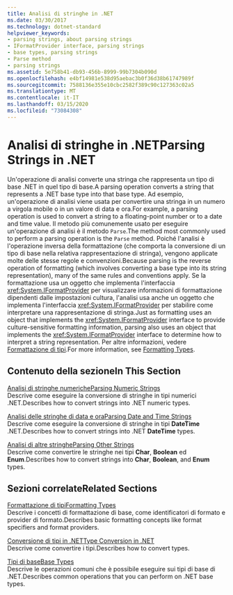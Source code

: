 ```yaml
---
title: Analisi di stringhe in .NET
ms.date: 03/30/2017
ms.technology: dotnet-standard
helpviewer_keywords:
- parsing strings, about parsing strings
- IFormatProvider interface, parsing strings
- base types, parsing strings
- Parse method
- parsing strings
ms.assetid: 5e758b41-db93-456b-8999-99b7304b090d
ms.openlocfilehash: e4bf14981e538d95aebac3b0f36d38b61747989f
ms.sourcegitcommit: 7588136e355e10cbc2582f389c90c127363c02a5
ms.translationtype: MT
ms.contentlocale: it-IT
ms.lasthandoff: 03/15/2020
ms.locfileid: "73084308"
---
```

# <a name="parsing-strings-in-net"></a><span data-ttu-id="baa96-102">Analisi di stringhe in .NET</span><span class="sxs-lookup"><span data-stu-id="baa96-102">Parsing Strings in .NET</span></span>
<span data-ttu-id="baa96-103">Un'operazione di analisi converte una stringa che rappresenta un tipo di base .NET in quel tipo di base.</span><span class="sxs-lookup"><span data-stu-id="baa96-103">A parsing operation converts a string that represents a .NET base type into that base type.</span></span> <span data-ttu-id="baa96-104">Ad esempio, un'operazione di analisi viene usata per convertire una stringa in un numero a virgola mobile o in un valore di data e ora.</span><span class="sxs-lookup"><span data-stu-id="baa96-104">For example, a parsing operation is used to convert a string to a floating-point number or to a date and time value.</span></span> <span data-ttu-id="baa96-105">Il metodo più comunemente usato per eseguire un'operazione di analisi è il metodo `Parse`.</span><span class="sxs-lookup"><span data-stu-id="baa96-105">The method most commonly used to perform a parsing operation is the `Parse` method.</span></span> <span data-ttu-id="baa96-106">Poiché l'analisi è l'operazione inversa della formattazione (che comporta la conversione di un tipo di base nella relativa rappresentazione di stringa), vengono applicate molte delle stesse regole e convenzioni.</span><span class="sxs-lookup"><span data-stu-id="baa96-106">Because parsing is the reverse operation of formatting (which involves converting a base type into its string representation), many of the same rules and conventions apply.</span></span> <span data-ttu-id="baa96-107">Se la formattazione usa un oggetto che implementa l'interfaccia <xref:System.IFormatProvider> per visualizzare informazioni di formattazione dipendenti dalle impostazioni cultura, l'analisi usa anche un oggetto che implementa l'interfaccia <xref:System.IFormatProvider> per stabilire come interpretare una rappresentazione di stringa.</span><span class="sxs-lookup"><span data-stu-id="baa96-107">Just as formatting uses an object that implements the <xref:System.IFormatProvider> interface to provide culture-sensitive formatting information, parsing also uses an object that implements the <xref:System.IFormatProvider> interface to determine how to interpret a string representation.</span></span> <span data-ttu-id="baa96-108">Per altre informazioni, vedere [Formattazione di tipi](../../../docs/standard/base-types/formatting-types.md).</span><span class="sxs-lookup"><span data-stu-id="baa96-108">For more information, see [Formatting Types](../../../docs/standard/base-types/formatting-types.md).</span></span>  
  
## <a name="in-this-section"></a><span data-ttu-id="baa96-109">Contenuto della sezione</span><span class="sxs-lookup"><span data-stu-id="baa96-109">In This Section</span></span>  
 [<span data-ttu-id="baa96-110">Analisi di stringhe numeriche</span><span class="sxs-lookup"><span data-stu-id="baa96-110">Parsing Numeric Strings</span></span>](../../../docs/standard/base-types/parsing-numeric.md)  
 <span data-ttu-id="baa96-111">Descrive come eseguire la conversione di stringhe in tipi numerici .NET.</span><span class="sxs-lookup"><span data-stu-id="baa96-111">Describes how to convert strings into .NET numeric types.</span></span>  
  
 [<span data-ttu-id="baa96-112">Analisi delle stringhe di data e ora</span><span class="sxs-lookup"><span data-stu-id="baa96-112">Parsing Date and Time Strings</span></span>](../../../docs/standard/base-types/parsing-datetime.md)  
 <span data-ttu-id="baa96-113">Descrive come eseguire la conversione di stringhe in tipi **DateTime** .NET.</span><span class="sxs-lookup"><span data-stu-id="baa96-113">Describes how to convert strings into .NET **DateTime** types.</span></span>  
  
 [<span data-ttu-id="baa96-114">Analisi di altre stringhe</span><span class="sxs-lookup"><span data-stu-id="baa96-114">Parsing Other Strings</span></span>](../../../docs/standard/base-types/parsing-other.md)  
 <span data-ttu-id="baa96-115">Descrive come convertire le stringhe nei tipi **Char**, **Boolean** ed **Enum**.</span><span class="sxs-lookup"><span data-stu-id="baa96-115">Describes how to convert strings into **Char**, **Boolean**, and **Enum** types.</span></span>  
  
## <a name="related-sections"></a><span data-ttu-id="baa96-116">Sezioni correlate</span><span class="sxs-lookup"><span data-stu-id="baa96-116">Related Sections</span></span>  
 [<span data-ttu-id="baa96-117">Formattazione di tipi</span><span class="sxs-lookup"><span data-stu-id="baa96-117">Formatting Types</span></span>](../../../docs/standard/base-types/formatting-types.md)  
 <span data-ttu-id="baa96-118">Descrive i concetti di formattazione di base, come identificatori di formato e provider di formato.</span><span class="sxs-lookup"><span data-stu-id="baa96-118">Describes basic formatting concepts like format specifiers and format providers.</span></span>  
  
 [<span data-ttu-id="baa96-119">Conversione di tipi in .NET</span><span class="sxs-lookup"><span data-stu-id="baa96-119">Type Conversion in .NET</span></span>](../../../docs/standard/base-types/type-conversion.md)  
 <span data-ttu-id="baa96-120">Descrive come convertire i tipi.</span><span class="sxs-lookup"><span data-stu-id="baa96-120">Describes how to convert types.</span></span>  
  
 [<span data-ttu-id="baa96-121">Tipi di base</span><span class="sxs-lookup"><span data-stu-id="baa96-121">Base Types</span></span>](../../../docs/standard/base-types/index.md)  
 <span data-ttu-id="baa96-122">Descrive le operazioni comuni che è possibile eseguire sui tipi di base di .NET.</span><span class="sxs-lookup"><span data-stu-id="baa96-122">Describes common operations that you can perform on .NET base types.</span></span>
